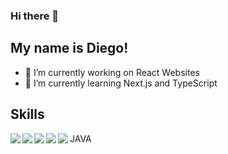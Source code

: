 ### Hi there 👋
## My name is Diego! 

- 🔭 I’m currently working on React Websites
- 🌱 I’m currently learning Next.js and TypeScript

## Skills

  <img align="left" src="https://img.shields.io/badge/CSS3-1572B6?style=for-the-badge&logo=css3&logoColor=white" />
  <img align="left" src="https://img.shields.io/badge/HTML5-E34F26?style=for-the-badge&logo=html5&logoColor=white" />
  <img align="left" src="https://img.shields.io/badge/JavaScript-323330?style=for-the-badge&logo=javascript&logoColor=F7DF1E" />
  <img align="left" src="https://img.shields.io/badge/React-20232A?style=for-the-badge&logo=react&logoColor=61DAFB" />
  <img align="left"   src="https://camo.githubusercontent.com/d96a01edb67770ddc4a8794895b4e2c1fab10e9fab40060b287bcb3448915a01/68747470733a2f2f696d672e736869656c64732e696f2f7374617469632f76313f7374796c653d666f722d7468652d6261646765266d6573736167653d5669746526636f6c6f723d363436434646266c6f676f3d56697465266c6f676f436f6c6f723d464646464646266c6162656c3d" />
  JAVA

<br>
<br/>

<!--
## Stats

<p align="center">
  <a href="https://github.com/anuraghazra/convoychat">
    <img align="left" src="https://github-readme-stats.vercel.app/api/top-langs/?username=5xDiego&theme=midnight-purple&layout=compact&hide=HTML,CSS&border_radius=10" />
  </a>
</p>
-->
